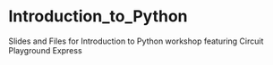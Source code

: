 # Introduction_to_Python
Slides and Files for Introduction to Python workshop featuring Circuit Playground Express
